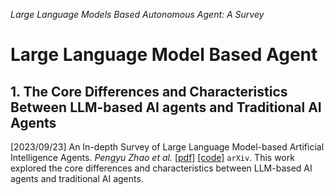 _Large Language Models Based Autonomous Agent: A Survey_

# **Large Language Model Based Agent**

  ## 1. The Core Differences and Characteristics Between LLM-based AI agents and Traditional AI Agents

[2023/09/23] An In-depth Survey of Large Language Model-based Artificial Intelligence Agents. _Pengyu Zhao et al._ [\[pdf\]](https://arxiv.org/pdf/2308.08239.pdf) [\[code\]](https://arxiv.org/pdf/2308.08239.pdf) `arXiv`.
This work explored the core differences and characteristics between LLM-based AI agents and traditional AI agents.
